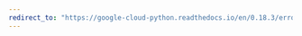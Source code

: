 ```yaml
---
redirect_to: "https://google-cloud-python.readthedocs.io/en/0.18.3/error-reporting-usage.html"
---
```

